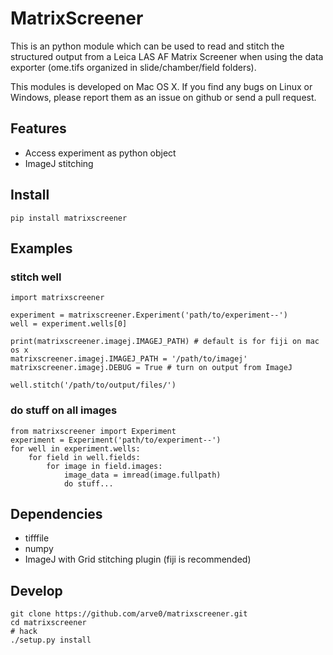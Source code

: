 # MatrixScreener #
This is an python module which can be used to read and stitch the structured output from a Leica LAS AF Matrix Screener when using the data exporter (ome.tifs organized in slide/chamber/field folders).

This modules is developed on Mac OS X. If you find any bugs on Linux or Windows, please report them as an issue on github or send a pull request.


## Features
- Access experiment as python object
- ImageJ stitching


## Install ##
```
pip install matrixscreener
```


## Examples ##
### stitch well ###
```
import matrixscreener

experiment = matrixscreener.Experiment('path/to/experiment--')
well = experiment.wells[0]

print(matrixscreener.imagej.IMAGEJ_PATH) # default is for fiji on mac os x
matrixscreener.imagej.IMAGEJ_PATH = '/path/to/imagej'
matrixscreener.imagej.DEBUG = True # turn on output from ImageJ

well.stitch('/path/to/output/files/')
```

### do stuff on all images ###
```
from matrixscreener import Experiment
experiment = Experiment('path/to/experiment--')
for well in experiment.wells:
    for field in well.fields:
        for image in field.images:
            image_data = imread(image.fullpath)
            do stuff...
```


## Dependencies ##
- tifffile
- numpy
- ImageJ with Grid stitching plugin (fiji is recommended)


## Develop ##
```
git clone https://github.com/arve0/matrixscreener.git
cd matrixscreener
# hack
./setup.py install
```
